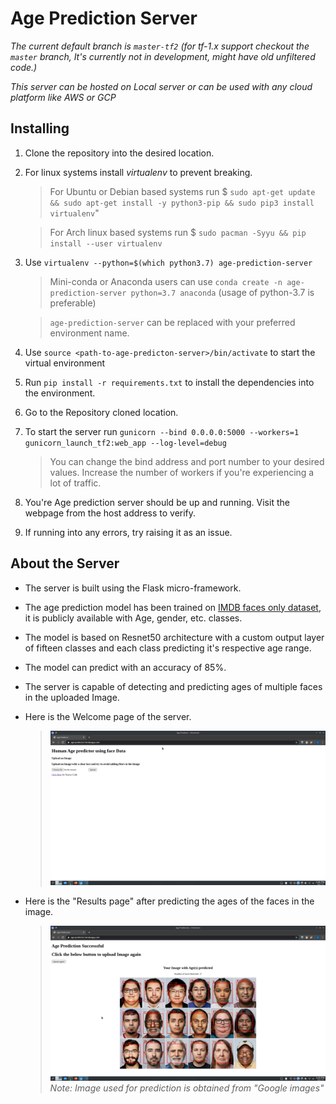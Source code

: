 # Age Prediction Server
*The current default branch is `master-tf2` (for tf-1.x support checkout the `master` branch, It's currently not in development, might have old unfiltered code.)*

*This server can be hosted on Local server or can be used with any cloud platform like AWS or GCP*

## Installing
1. Clone the repository into the desired location.
2. For linux systems install *virtualenv* to prevent breaking.
    >For Ubuntu or Debian based systems run $ `sudo apt-get update && sudo apt-get install -y python3-pip && sudo pip3 install virtualenv`" 

    >For Arch linux based systems run $ `sudo pacman -Syyu && pip install --user virtualenv`
3. Use `virtualenv --python=$(which python3.7) age-prediction-server`
    >Mini-conda or Anaconda users can use `conda create -n age-prediction-server python=3.7 anaconda` (usage of python-3.7 is preferable)

    >`age-prediction-server` can be replaced with your preferred environment name.
4. Use `source <path-to-age-predicton-server>/bin/activate` to start the virtual environment
5. Run `pip install -r requirements.txt` to install the dependencies into the environment.
6. Go to the Repository cloned location.
7. To start the server run `gunicorn --bind 0.0.0.0:5000 --workers=1 gunicorn_launch_tf2:web_app --log-level=debug`
    >You can change the bind address and port number to your desired values. Increase the number of workers if you're experiencing a lot of traffic.
8. You're Age prediction server should be up and running. Visit the webpage from the host address to verify.
9.  If running into any errors, try raising it as an issue.

## About the Server
* The server is built using the Flask micro-framework.

* The age prediction model has been trained on [IMDB faces only dataset](https://data.vision.ee.ethz.ch/cvl/rrothe/imdb-wiki/), it is publicly available with Age, gender, etc. classes.
* The model is based on Resnet50 architecture with a custom output layer of fifteen classes and each class predicting it's respective age range.
* The model can predict with an accuracy of 85%.
* The server is capable of detecting and predicting ages of multiple faces in the uploaded Image.
* Here is the Welcome page of the server.
    >![Welcome Page](https://github.com/VamsiKrishna1211/Age-Prediction/blob/master-tf2/Welcome_page.png?raw=true)
* Here is the "Results page" after predicting the ages of the faces in the image.
    >![Predction page](https://github.com/VamsiKrishna1211/Age-Prediction/blob/master-tf2/Image_prediced_page.png?raw=true)
*Note: Image used for prediction is obtained from "Google images"*